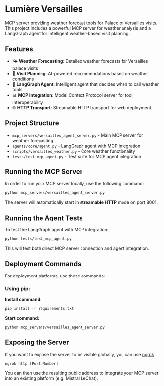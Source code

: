 # Lumière Versailles

MCP server providing weather forecast tools for Palace of Versailles visits. This project includes a powerful MCP server for weather analysis and a LangGraph agent for intelligent weather-based visit planning.

## Features

- 🌤️ **Weather Forecasting**: Detailed weather forecasts for Versailles palace visits
- 🏰 **Visit Planning**: AI-powered recommendations based on weather conditions
- 🤖 **LangGraph Agent**: Intelligent agent that decides when to call weather tools
- 📊 **MCP Integration**: Model Context Protocol server for tool interoperability
- 🌐 **HTTP Transport**: Streamable HTTP transport for web deployment

## Project Structure

- `mcp_servers/versailles_agent_server.py` - Main MCP server for weather forecasting
- `agents/core/agent.py` - LangGraph agent with MCP integration
- `scripts/versailles_weather.py` - Core weather functionality
- `tests/test_mcp_agent.py` - Test suite for MCP agent integration

## Running the MCP Server

In order to run your MCP server locally, use the following command:

```bash
python mcp_servers/versailles_agent_server.py
```

The server will automatically start in **streamable HTTP** mode on port 8001.

## Running the Agent Tests

To test the LangGraph agent with MCP integration:

```bash
python tests/test_mcp_agent.py
```

This will test both direct MCP server connection and agent integration.

## Deployment Commands

For deployment platforms, use these commands:

### Using pip:
**Install command:**
```bash
pip install -r requirements.txt
```

**Start command:**
```bash
python mcp_servers/versailles_agent_server.py
```

## Exposing the Server

If you want to expose the server to be visible globally, you can use [ngrok]()

```bash
ngrok http [Port Number]
```

You can then use the resulting public address to integrate your MCP server into an existing platform (e.g. Mistral LeChat).


